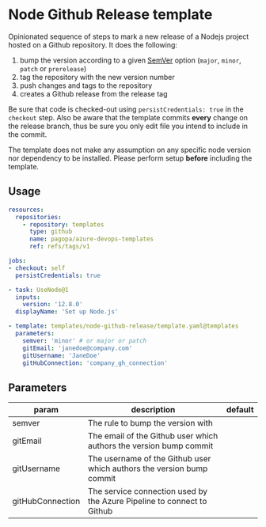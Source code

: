 # Node Github Release template

Opinionated sequence of steps to mark a new release of a Nodejs project hosted on a Github repository. It does the following:

1. bump the version according to a given [SemVer](https://semver.org/) option (`major`, `minor`, `patch` or `prerelease`)
1. tag the repository with the new version number
1. push changes and tags to the repository
1. creates a Github release from the release tag

Be sure that code is checked-out using `persistCredentials: true` in the `checkout` step. Also be aware that the template commits **every** change on the release branch, thus be sure you only edit file you intend to include in the commit.

The template does not make any assumption on any specific node version nor dependency to be installed. Please perform setup **before** including the template.

## Usage

```yaml
resources:
  repositories:
    - repository: templates
      type: github
      name: pagopa/azure-devops-templates
      ref: refs/tags/v1

jobs:
- checkout: self
  persistCredentials: true

- task: UseNode@1
  inputs:
    version: '12.8.0'
  displayName: 'Set up Node.js'  

- template: templates/node-github-release/template.yaml@templates
  parameters:
    semver: 'minor' # or major or patch
    gitEmail: 'janedoe@company.com'
    gitUsername: 'JaneDoe'
    gitHubConnection: 'company_gh_connection'
```

## Parameters

|param|description|default|
|-|-|-|
|semver|The rule to bump the version with||
|gitEmail|The email of the Github user which authors the version bump commit ||
|gitUsername|The username of the Github user which authors the version bump commit ||
|gitHubConnection|The service connection used by the Azure Pipeline to connect to Github||
